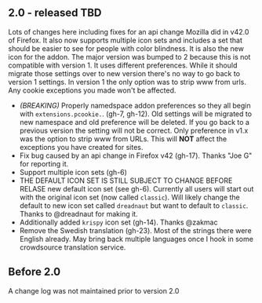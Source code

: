## 2.0 - released TBD

Lots of changes here including fixes for an api change Mozilla did in v42.0 of Firefox.  It also now supports multiple icon sets and includes a set that should be easier to see for people with color blindness.  It is also the new icon for the addon.
The major version was bumped to 2 because this is not compatible with version 1. It uses different preferences.  While it should migrate those settings over to new version there's no way to go back to version 1 settings.  In version 1 the only option was to strip www from urls.  Any cookie exceptions you made won't be affected.

* *(BREAKING)* Properly namedspace addon preferences so they all begin with `extensions.pcookie.`. (gh-7, gh-12). Old settings will be migrated to new namespace and old preference will be deleted. If you go back to a previous version the setting will not be correct.  Only preference in v1.x was the option to strip www from URLs.  This will **NOT** affect the exceptions you have created for sites.
* Fix bug caused by an api change in Firefox v42 (gh-17). Thanks "Joe G" for reporting it.
* Support multiple icon sets (gh-6)
* THE DEFAULT ICON SET IS STILL SUBJECT TO CHANGE BEFORE RELASE new default icon set (see gh-6). Currently all users will start out with the original icon set (now called `classic`). Will likely change the default to new icon set called `dreadnaut` but want to default to `classic`.  Thanks to @dreadnaut for making it.
* Additionally added `krispy` icon set (gh-14). Thanks @zakmac
* Remove the Swedish translation (gh-23). Most of the strings there were English already.  May bring back multiple languages once I hook in some crowdsource translation service.


## Before 2.0

A change log was not maintained prior to version 2.0
